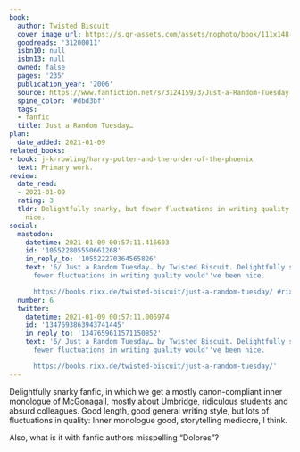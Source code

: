 ```yaml
---
book:
  author: Twisted Biscuit
  cover_image_url: https://s.gr-assets.com/assets/nophoto/book/111x148-bcc042a9c91a29c1d680899eff700a03.png
  goodreads: '31200011'
  isbn10: null
  isbn13: null
  owned: false
  pages: '235'
  publication_year: '2006'
  source: https://www.fanfiction.net/s/3124159/3/Just-a-Random-Tuesday
  spine_color: '#dbd3bf'
  tags:
  - fanfic
  title: Just a Random Tuesday…
plan:
  date_added: 2021-01-09
related_books:
- book: j-k-rowling/harry-potter-and-the-order-of-the-phoenix
  text: Primary work.
review:
  date_read:
  - 2021-01-09
  rating: 3
  tldr: Delightfully snarky, but fewer fluctuations in writing quality would've been
    nice.
social:
  mastodon:
    datetime: 2021-01-09 00:57:11.416603
    id: '105522805550661268'
    in_reply_to: '105522270364565826'
    text: '6/ Just a Random Tuesday… by Twisted Biscuit. Delightfully snarky, but
      fewer fluctuations in writing quality would''ve been nice.

      https://books.rixx.de/twisted-biscuit/just-a-random-tuesday/ #rixxReads'
  number: 6
  twitter:
    datetime: 2021-01-09 00:57:11.006974
    id: '1347693863943741445'
    in_reply_to: '1347659611571150852'
    text: '6/ Just a Random Tuesday… by Twisted Biscuit. Delightfully snarky, but
      fewer fluctuations in writing quality would''ve been nice.

      https://books.rixx.de/twisted-biscuit/just-a-random-tuesday/'
---
```


Delightfully snarky fanfic, in which we get a mostly canon-compliant inner monologue of McGonagall, mostly about
Umbridge, ridiculous students and absurd colleagues. Good length, good general writing style, but lots of fluctuations
in quality: Inner monologue good, storytelling mediocre, I think.

Also, what is it with fanfic authors misspelling “Dolores”?
